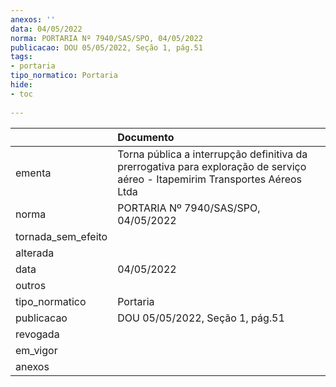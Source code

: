 ```yaml
---
anexos: ''
data: 04/05/2022
norma: PORTARIA Nº 7940/SAS/SPO, 04/05/2022
publicacao: DOU 05/05/2022, Seção 1, pág.51
tags:
- portaria
tipo_normatico: Portaria
hide: 
- toc 
 
---
```


|                    | Documento                                                                                                                    |
|:-------------------|:-----------------------------------------------------------------------------------------------------------------------------|
| ementa             | Torna pública a interrupção definitiva da prerrogativa para exploração de serviço aéreo - Itapemirim Transportes Aéreos Ltda |
| norma              | PORTARIA Nº 7940/SAS/SPO, 04/05/2022                                                                                         |
| tornada_sem_efeito |                                                                                                                              |
| alterada           |                                                                                                                              |
| data               | 04/05/2022                                                                                                                   |
| outros             |                                                                                                                              |
| tipo_normatico     | Portaria                                                                                                                     |
| publicacao         | DOU 05/05/2022, Seção 1, pág.51                                                                                              |
| revogada           |                                                                                                                              |
| em_vigor           |                                                                                                                              |
| anexos             |                                                                                                                              |